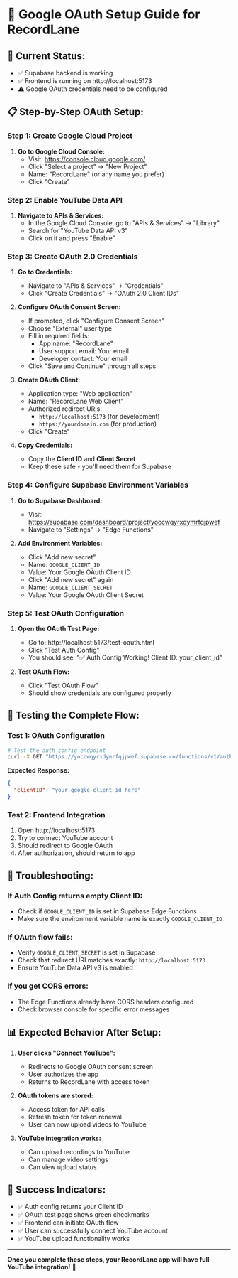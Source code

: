 # 🔐 Google OAuth Setup Guide for RecordLane

## 🎯 **Current Status:**
- ✅ Supabase backend is working
- ✅ Frontend is running on http://localhost:5173
- ⚠️ Google OAuth credentials need to be configured

## 📋 **Step-by-Step OAuth Setup:**

### **Step 1: Create Google Cloud Project**

1. **Go to Google Cloud Console:**
   - Visit: https://console.cloud.google.com/
   - Click "Select a project" → "New Project"
   - Name: "RecordLane" (or any name you prefer)
   - Click "Create"

### **Step 2: Enable YouTube Data API**

1. **Navigate to APIs & Services:**
   - In the Google Cloud Console, go to "APIs & Services" → "Library"
   - Search for "YouTube Data API v3"
   - Click on it and press "Enable"

### **Step 3: Create OAuth 2.0 Credentials**

1. **Go to Credentials:**
   - Navigate to "APIs & Services" → "Credentials"
   - Click "Create Credentials" → "OAuth 2.0 Client IDs"

2. **Configure OAuth Consent Screen:**
   - If prompted, click "Configure Consent Screen"
   - Choose "External" user type
   - Fill in required fields:
     - App name: "RecordLane"
     - User support email: Your email
     - Developer contact: Your email
   - Click "Save and Continue" through all steps

3. **Create OAuth Client:**
   - Application type: "Web application"
   - Name: "RecordLane Web Client"
   - Authorized redirect URIs:
     - `http://localhost:5173` (for development)
     - `https://yourdomain.com` (for production)
   - Click "Create"

4. **Copy Credentials:**
   - Copy the **Client ID** and **Client Secret**
   - Keep these safe - you'll need them for Supabase

### **Step 4: Configure Supabase Environment Variables**

1. **Go to Supabase Dashboard:**
   - Visit: https://supabase.com/dashboard/project/yoccwqyrxdymrfqjpwef
   - Navigate to "Settings" → "Edge Functions"

2. **Add Environment Variables:**
   - Click "Add new secret"
   - Name: `GOOGLE_CLIENT_ID`
   - Value: Your Google OAuth Client ID
   - Click "Add new secret" again
   - Name: `GOOGLE_CLIENT_SECRET`
   - Value: Your Google OAuth Client Secret

### **Step 5: Test OAuth Configuration**

1. **Open the OAuth Test Page:**
   - Go to: http://localhost:5173/test-oauth.html
   - Click "Test Auth Config"
   - You should see: "✅ Auth Config Working! Client ID: your_client_id"

2. **Test OAuth Flow:**
   - Click "Test OAuth Flow"
   - Should show credentials are configured properly

## 🧪 **Testing the Complete Flow:**

### **Test 1: OAuth Configuration**
```bash
# Test the auth config endpoint
curl -X GET "https://yoccwqyrxdymrfqjpwef.supabase.co/functions/v1/auth/config"
```

**Expected Response:**
```json
{
  "clientID": "your_google_client_id_here"
}
```

### **Test 2: Frontend Integration**
1. Open http://localhost:5173
2. Try to connect YouTube account
3. Should redirect to Google OAuth
4. After authorization, should return to app

## 🔧 **Troubleshooting:**

### **If Auth Config returns empty Client ID:**
- Check if `GOOGLE_CLIENT_ID` is set in Supabase Edge Functions
- Make sure the environment variable name is exactly `GOOGLE_CLIENT_ID`

### **If OAuth flow fails:**
- Verify `GOOGLE_CLIENT_SECRET` is set in Supabase
- Check that redirect URI matches exactly: `http://localhost:5173`
- Ensure YouTube Data API v3 is enabled

### **If you get CORS errors:**
- The Edge Functions already have CORS headers configured
- Check browser console for specific error messages

## 📊 **Expected Behavior After Setup:**

1. **User clicks "Connect YouTube":**
   - Redirects to Google OAuth consent screen
   - User authorizes the app
   - Returns to RecordLane with access token

2. **OAuth tokens are stored:**
   - Access token for API calls
   - Refresh token for token renewal
   - User can now upload videos to YouTube

3. **YouTube integration works:**
   - Can upload recordings to YouTube
   - Can manage video settings
   - Can view upload status

## 🎉 **Success Indicators:**

- ✅ Auth config returns your Client ID
- ✅ OAuth test page shows green checkmarks
- ✅ Frontend can initiate OAuth flow
- ✅ User can successfully connect YouTube account
- ✅ YouTube upload functionality works

---

**Once you complete these steps, your RecordLane app will have full YouTube integration!** 🚀
